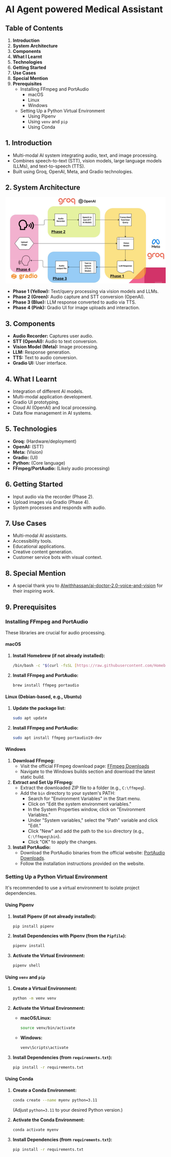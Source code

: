 # AI Agent powered Medical Assistant

## Table of Contents

1.  **Introduction**
2.  **System Architecture**
3.  **Components**
4.  **What I Learnt**
5.  **Technologies**
6.  **Getting Started**
7.  **Use Cases**
8.  **Special Mention**
9.  **Prerequisites**
    * Installing FFmpeg and PortAudio
        * macOS
        * Linux
        * Windows
    * Setting Up a Python Virtual Environment
        * Using Pipenv
        * Using `venv` and `pip`
        * Using Conda

## 1. Introduction

* Multi-modal AI system integrating audio, text, and image processing.
* Combines speech-to-text (STT), vision models, large language models (LLMs), and text-to-speech (TTS).
* Built using Groq, OpenAI, Meta, and Gradio technologies.

## 2. System Architecture

![process_flow](flowchart.JPG)


* **Phase 1 (Yellow):** Text/query processing via vision models and LLMs.
* **Phase 2 (Green):** Audio capture and STT conversion (OpenAI).
* **Phase 3 (Blue):** LLM response converted to audio via TTS.
* **Phase 4 (Pink):** Gradio UI for image uploads and interaction.

## 3. Components

* **Audio Recorder:** Captures user audio.
* **STT (OpenAI):** Audio to text conversion.
* **Vision Model (Meta):** Image processing.
* **LLM:** Response generation.
* **TTS:** Text to audio conversion.
* **Gradio UI:** User interface.

## 4. What I Learnt

* Integration of different AI models.
* Multi-modal application development.
* Gradio UI prototyping.
* Cloud AI (OpenAI) and local processing.
* Data flow management in AI systems.

## 5. Technologies

* **Groq:** (Hardware/deployment)
* **OpenAI:** (STT)
* **Meta:** (Vision)
* **Gradio:** (UI)
* **Python:** (Core language)
* **FFmpeg/PortAudio:** (Likely audio processing)

## 6. Getting Started

* Input audio via the recorder (Phase 2).
* Upload images via Gradio (Phase 4).
* System processes and responds with audio.

## 7. Use Cases

* Multi-modal AI assistants.
* Accessibility tools.
* Educational applications.
* Creative content generation.
* Customer service bots with visual context.

## 8. Special Mention

* A special thank you to [AIwithhassan/ai-doctor-2.0-voice-and-vision](https://github.com/AIwithhassan/ai-doctor-2.0-voice-and-vision) for their inspiring work.

## 9. Prerequisites

### Installing FFmpeg and PortAudio

These libraries are crucial for audio processing.

#### macOS

1.  **Install Homebrew (if not already installed):**

    ```bash
    /bin/bash -c "$(curl -fsSL [https://raw.githubusercontent.com/Homebrew/install/HEAD/install.sh](https://raw.githubusercontent.com/Homebrew/install/HEAD/install.sh))"
    ```

2.  **Install FFmpeg and PortAudio:**

    ```bash
    brew install ffmpeg portaudio
    ```

#### Linux (Debian-based, e.g., Ubuntu)

1.  **Update the package list:**

    ```bash
    sudo apt update
    ```

2.  **Install FFmpeg and PortAudio:**

    ```bash
    sudo apt install ffmpeg portaudio19-dev
    ```

#### Windows

1.  **Download FFmpeg:**
    * Visit the official FFmpeg download page: [FFmpeg Downloads](https://ffmpeg.org/download.html)
    * Navigate to the Windows builds section and download the latest static build.
2.  **Extract and Set Up FFmpeg:**
    * Extract the downloaded ZIP file to a folder (e.g., `C:\ffmpeg`).
    * Add the `bin` directory to your system's PATH:
        * Search for "Environment Variables" in the Start menu.
        * Click on "Edit the system environment variables."
        * In the System Properties window, click on "Environment Variables."
        * Under "System variables," select the "Path" variable and click "Edit."
        * Click "New" and add the path to the `bin` directory (e.g., `C:\ffmpeg\bin`).
        * Click "OK" to apply the changes.
3.  **Install PortAudio:**
    * Download the PortAudio binaries from the official website: [PortAudio Downloads](http://www.portaudio.com/download.html).
    * Follow the installation instructions provided on the website.

### Setting Up a Python Virtual Environment

It's recommended to use a virtual environment to isolate project dependencies.

#### Using Pipenv

1.  **Install Pipenv (if not already installed):**

    ```bash
    pip install pipenv
    ```

2.  **Install Dependencies with Pipenv (from the `Pipfile`):**

    ```bash
    pipenv install
    ```

3.  **Activate the Virtual Environment:**

    ```bash
    pipenv shell
    ```

#### Using `venv` and `pip`

1.  **Create a Virtual Environment:**

    ```bash
    python -m venv venv
    ```

2.  **Activate the Virtual Environment:**

    * **macOS/Linux:**

        ```bash
        source venv/bin/activate
        ```

    * **Windows:**

        ```bash
        venv\Scripts\activate
        ```

3.  **Install Dependencies (from `requirements.txt`):**

    ```bash
    pip install -r requirements.txt
    ```

#### Using Conda

1.  **Create a Conda Environment:**

    ```bash
    conda create --name myenv python=3.11
    ```

    (Adjust `python=3.11` to your desired Python version.)

2.  **Activate the Conda Environment:**

    ```bash
    conda activate myenv
    ```

3.  **Install Dependencies (from `requirements.txt`):**

    ```bash
    pip install -r requirements.txt